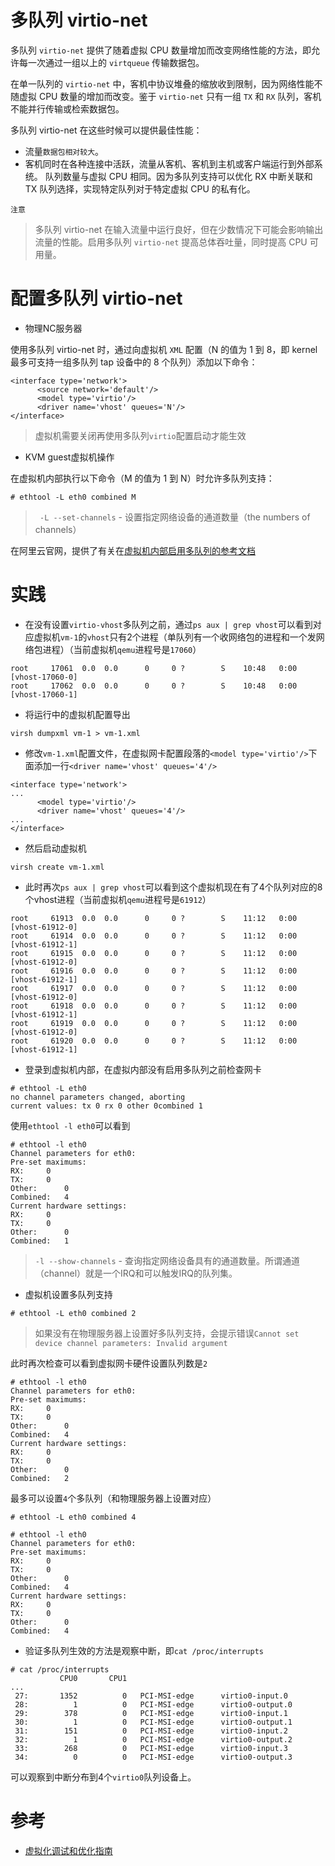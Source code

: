 # 多队列 virtio-net

多队列 `virtio-net` 提供了随着虚拟 CPU 数量增加而改变网络性能的方法，即允许每一次通过一组以上的 `virtqueue` 传输数据包。

在单一队列的 `virtio-net` 中，客机中协议堆叠的缩放收到限制，因为网络性能不随虚拟 CPU 数量的增加而改变。鉴于 `virtio-net` 只有一组 `TX` 和 `RX` 队列，客机不能并行传输或检索数据包。

多队列 virtio-net 在这些时候可以提供最佳性能：

* 流量`数据包相对较大`。
* 客机同时在各种连接中活跃，流量从客机、客机到主机或客户端运行到外部系统。
队列数量与虚拟 CPU 相同。因为多队列支持可以优化 RX 中断关联和 TX 队列选择，实现特定队列对于特定虚拟 CPU 的私有化。

`注意`

> 多队列 virtio-net 在输入流量中运行良好，但在少数情况下可能会影响输出流量的性能。启用多队列 `virtio-net` 提高总体吞吐量，同时提高 CPU 可用量。

# 配置多队列 virtio-net

* 物理NC服务器

使用多队列 virtio-net 时，通过向虚拟机 `XML` 配置（N 的值为 1 到 8，即 kernel 最多可支持一组多队列 tap 设备中的 8 个队列）添加以下命令：

```
<interface type='network'>
      <source network='default'/>
      <model type='virtio'/>
      <driver name='vhost' queues='N'/>
</interface>
```

> 虚拟机需要关闭再使用多队列`virtio`配置启动才能生效

* KVM guest虚拟机操作

在虚拟机内部执行以下命令（M 的值为 1 到 N）时允许多队列支持：

```
# ethtool -L eth0 combined M
```

> ` -L --set-channels` - 设置指定网络设备的通道数量（the numbers of channels）

在阿里云官网，提供了有关在[虚拟机内部启用多队列的参考文档](https://help.aliyun.com/document_detail/52559.html)

# 实践

* 在没有设置`virtio-vhost`多队列之前，通过`ps aux | grep vhost`可以看到对应虚拟机`vm-1`的`vhost`只有2个进程（单队列有一个收网络包的进程和一个发网络包进程）（当前虚拟机`qemu`进程号是`17060`）

```
root     17061  0.0  0.0      0     0 ?        S    10:48   0:00 [vhost-17060-0]
root     17062  0.0  0.0      0     0 ?        S    10:48   0:00 [vhost-17060-1]
```

* 将运行中的虚拟机配置导出

```
virsh dumpxml vm-1 > vm-1.xml
```

* 修改`vm-1.xml`配置文件，在虚拟网卡配置段落的`<model type='virtio'/>`下面添加一行`<driver name='vhost' queues='4'/>`

```
<interface type='network'>
...
      <model type='virtio'/>
      <driver name='vhost' queues='4'/>
...
</interface>
```

* 然后启动虚拟机

```
virsh create vm-1.xml
```

* 此时再次`ps aux | grep vhost`可以看到这个虚拟机现在有了4个队列对应的8个vhost进程（当前虚拟机`qemu`进程号是`61912`）

```
root     61913  0.0  0.0      0     0 ?        S    11:12   0:00 [vhost-61912-0]
root     61914  0.0  0.0      0     0 ?        S    11:12   0:00 [vhost-61912-1]
root     61915  0.0  0.0      0     0 ?        S    11:12   0:00 [vhost-61912-0]
root     61916  0.0  0.0      0     0 ?        S    11:12   0:00 [vhost-61912-1]
root     61917  0.0  0.0      0     0 ?        S    11:12   0:00 [vhost-61912-0]
root     61918  0.0  0.0      0     0 ?        S    11:12   0:00 [vhost-61912-1]
root     61919  0.0  0.0      0     0 ?        S    11:12   0:00 [vhost-61912-0]
root     61920  0.0  0.0      0     0 ?        S    11:12   0:00 [vhost-61912-1]
```

* 登录到虚拟机内部，在虚拟内部没有启用多队列之前检查网卡

```
# ethtool -L eth0
no channel parameters changed, aborting
current values: tx 0 rx 0 other 0combined 1
```

使用`ethtool -l eth0`可以看到

```
# ethtool -l eth0
Channel parameters for eth0:
Pre-set maximums:
RX:		0
TX:		0
Other:		0
Combined:	4
Current hardware settings:
RX:		0
TX:		0
Other:		0
Combined:	1
```

> `-l --show-channels` - 查询指定网络设备具有的通道数量。所谓通道（channel）就是一个IRQ和可以触发IRQ的队列集。

* 虚拟机设置多队列支持

```
# ethtool -L eth0 combined 2
```

> 如果没有在物理服务器上设置好多队列支持，会提示错误`Cannot set device channel parameters: Invalid argument`

此时再次检查可以看到虚拟网卡硬件设置队列数是`2`

```
# ethtool -l eth0
Channel parameters for eth0:
Pre-set maximums:
RX:		0
TX:		0
Other:		0
Combined:	4
Current hardware settings:
RX:		0
TX:		0
Other:		0
Combined:	2
```

最多可以设置`4`个多队列（和物理服务器上设置对应）

```
# ethtool -L eth0 combined 4

# ethtool -l eth0
Channel parameters for eth0:
Pre-set maximums:
RX:		0
TX:		0
Other:		0
Combined:	4
Current hardware settings:
RX:		0
TX:		0
Other:		0
Combined:	4
```

* 验证多队列生效的方法是观察中断，即`cat /proc/interrupts`

```
# cat /proc/interrupts
           CPU0       CPU1
...
 27:       1352          0   PCI-MSI-edge      virtio0-input.0
 28:          1          0   PCI-MSI-edge      virtio0-output.0
 29:        378          0   PCI-MSI-edge      virtio0-input.1
 30:          1          0   PCI-MSI-edge      virtio0-output.1
 31:        151          0   PCI-MSI-edge      virtio0-input.2
 32:          1          0   PCI-MSI-edge      virtio0-output.2
 33:        268          0   PCI-MSI-edge      virtio0-input.3
 34:          0          0   PCI-MSI-edge      virtio0-output.3
```

可以观察到中断分布到4个`virtio0`队列设备上。

# 参考

* [虚拟化调试和优化指南](https://access.redhat.com/documentation/zh-CN/Red_Hat_Enterprise_Linux/7/html-single/Virtualization_Tuning_and_Optimization_Guide/index.html#sect-Virtualization_Tuning_Optimization_Guide-Networking-Multi-queue_virtio-net)